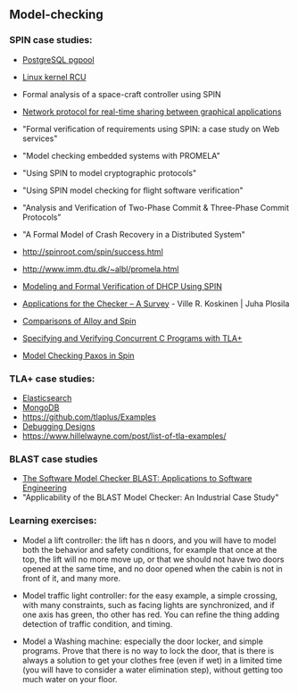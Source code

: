 ## Model-checking

### SPIN case studies:

- [PostgreSQL pgpool](http://d.hatena.ne.jp/interdb/touch/20100815/1281809853)
- [Linux kernel RCU](https://lwn.net/Articles/279077/)
- Formal analysis of a space-craft controller using SPIN
- [Network protocol for real-time sharing between graphical applications](https://github.com/verse/verse/tree/master/misc/promela)
- "Formal verification of requirements using SPIN: a case study on Web services"
- "Model checking embedded systems with PROMELA"
- "Using SPIN to model cryptographic protocols"
- "Using SPIN model checking for flight software verification"
- "Analysis and Verification of Two-Phase Commit & Three-Phase Commit Protocols"
- "A Formal Model of Crash Recovery in a Distributed System"
- http://spinroot.com/spin/success.html
- http://www.imm.dtu.dk/~albl/promela.html
- [Modeling and Formal Verification of DHCP Using SPIN](https://pdfs.semanticscholar.org/6ddd/d0951f9596526f138faa68304485a6a052e2.pdf)

- [Applications for the Checker – A Survey](http://www.tucs.fi/publications/attachment.php?fname=TR782.pdf) - Ville R. Koskinen | Juha Plosila
- [Comparisons of Alloy and Spin](http://www.pamelazave.com/compare.html)
- [Specifying and Verifying Concurrent C Programs with TLA+](https://cedric.cnam.fr/fichiers/art_3439.pdf)
- [Model Checking Paxos in Spin](https://arxiv.org/abs/1408.5962)


### TLA+ case studies:

- [Elasticsearch](https://github.com/elastic/elasticsearch-formal-models)
- [MongoDB](https://github.com/visualzhou/mongo-repl-tla)
- https://github.com/tlaplus/Examples
- [Debugging Designs](http://www.hpts.ws/papers/2011/sessions_2011/Debugging.pdf)
- https://www.hillelwayne.com/post/list-of-tla-examples/

### BLAST case studies

- [The Software Model Checker BLAST: Applications to Software Engineering](http://pub.ist.ac.at/~tah/Publications/the_software_model_checker_blast.pdf)
- "Applicability of the BLAST Model Checker: An Industrial Case Study"

### Learning exercises:

- Model a lift controller: the lift has n doors, and you will have to model
both the behavior and safety conditions, for example that once at the top, the
lift will no more move up, or that we should not have two doors opened at the
same time, and no door opened when the cabin is not in front of it, and many
more.

- Model traffic light controller: for the easy example, a simple crossing, with
many constraints, such as facing lights are synchronized, and if one axis has
green, tho other has red. You can refine the thing adding detection of traffic
condition, and timing.

- Model a Washing machine: especially the door locker, and simple programs.
Prove that there is no way to lock the door, that is there is always a solution
to get your clothes free (even if wet) in a limited time (you will have to
consider a water elimination step), without getting too much water on your
floor.
